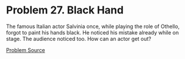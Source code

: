 # Problem 27. Black Hand 

The famous Italian actor Salvinia once, while playing the role of Othello, forgot to paint his hands black. He noticed his mistake already while on stage. The audience noticed too. How can an actor get out?

[Problem Source](https://www.trizland.ru/tasks/1774/)